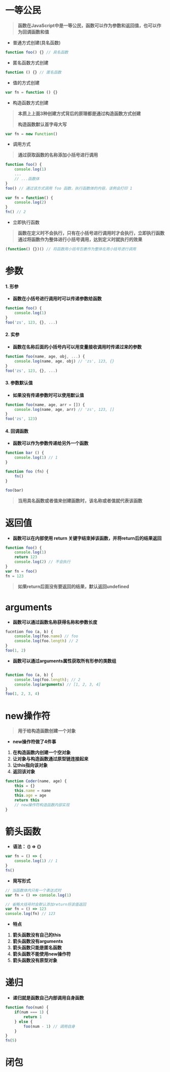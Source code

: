 # 一等公民

> **函数在JavaScript中是一等公民，函数可以作为参数和返回值，也可以作为回调函数和值**

- 普通方式创建(具名函数)

```js
function foo() {} // 具名函数
```

- 匿名函数方式创建

```js
function () {} // 匿名函数
```

- 值的方式创建

```js
var fn = function () {}
```

- 构造函数方式创建

> **本质上上面3种创建方式背后的原理都是通过构造函数方式创建**
>
> **构造函数默认首字母大写**

```js
var fn = new Function()
```

- 调用方式

> **通过获取函数的名称添加小括号进行调用**

```js
function foo() {
    console.log(1)
    ...
    // ...函数体
}
foo() // 通过该方式调用 foo 函数，执行函数体的内容，该例会打印 1
    
var fn = function() {
    console.log(2)
}
fn() // 2
```

- 立即执行函数

> **函数在定义时不会执行，只有在小括号进行调用时才会执行，立即执行函数通过将函数作为整体进行小括号调用，达到定义时就执行的效果**

```js
(function() {})() // 将函数用小括号包裹作为整体在用小括号进行调用
```

# 参数

#### 1. 形参

- **函数在小括号进行调用时可以传递参数给函数**

```js
function foo() {
    console.log(1)
}
foo('zs', 123, {}, ...)
```

#### 2. 实参

- **函数在名称后面的小括号内可以用变量接收调用时传递过来的参数**

```js
function foo(name, age, obj, ...) {
    console.log(name, age, obj) // 'zs', 123, {}
}
foo('zs', 123, {}, ...)
```

#### 3. 参数默认值

- **如果没有传递参数时可以使用默认值**

```js
function foo(name, age, arr = []) {
    console.log(name, age, arr) // 'zs', 123, []
}
foo('zs', 123)
```

#### 4. 回调函数

- **函数可以作为参数传递给另外一个函数**

```js
function bar () {
    console.log(1) // 1
}

function foo (fn) {
    fn()
}

foo(bar)
```

> **当用具名函数或者值来创建函数时，该名称或者值就代表该函数**

# 返回值

- **函数可以在内部使用 return 关键字结束掉该函数，并将return后的结果返回**

```js
function foo() {
    console.log(1)
    return 123
    console.log(2) // 不会执行
}
var fn = foo()
fn = 123
```

> **如果return后面没有要返回的结果，默认返回undefined**

# arguments

- **函数可以通过函数名称获得名称和参数长度**

```js
fucntion foo (a, b) {
    console.log(foo.name) // foo
    console.log(foo.length) // 2
}
foo(1, 2)
```

- **函数可以通过arguments属性获取所有形参的类数组**

```js

function foo (a, b) {
    console.log(foo.length); // 2
    console.log(arguments) // [1, 2, 3, 4]
}
foo(1, 2, 3, 4)
```

# new操作符

> **用于给构造函数创建一个对象**

- **new操作符做了4件事**

1. **在构造函数内创建一个空对象**
2. **让对象与构造函数通过原型链连接起来**
3. **让this指向该对象**
4. **返回该对象**

```js
function Coder(name, age) {
    this = {}
    this.name = name
    this.age = age
    return this
    // new操作符构造函数内部实现
}
```

# 箭头函数

- **语法： () => {}**

```js
var fn = () => {
    console.log(1) // 1
}
fn()
```

- **简写形式**

```js
// 当函数体内只有一个表达式时
var fn = () => console.log(1)

// 省略大括号时会默认添加return将该值返回
var fn = () => 123
console.log(fn) // 123
```

- **特点**

1. **箭头函数没有自己的this**
2. **箭头函数没有arguments**
3. **箭头函数只能是匿名函数**
4. **箭头函数不能使用new操作符**
5. **箭头函数没有原型对象**

# 递归

- **递归就是函数自己内部调用自身函数**

```js
function foo(num) {
    if(num === 1) {
        return 1
    } else {
        foo(num - 1) // 调用自身
    }
}
fn(5)
```

# 闭包

